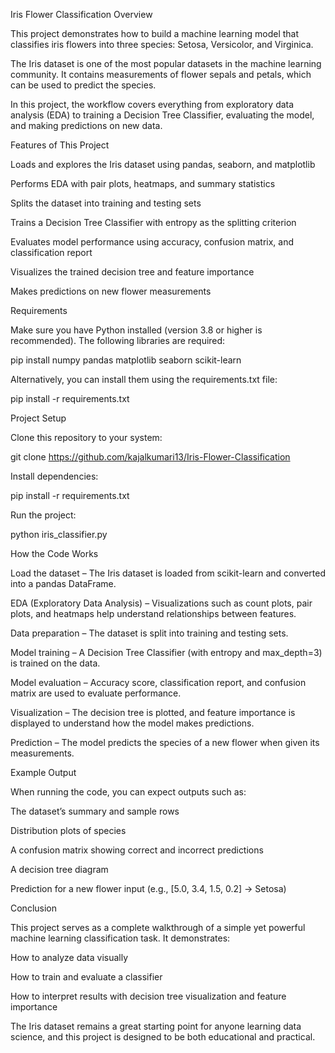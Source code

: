 Iris Flower Classification
Overview

This project demonstrates how to build a machine learning model that classifies iris flowers into three species: Setosa, Versicolor, and Virginica.

The Iris dataset is one of the most popular datasets in the machine learning community. It contains measurements of flower sepals and petals, which can be used to predict the species.

In this project, the workflow covers everything from exploratory data analysis (EDA) to training a Decision Tree Classifier, evaluating the model, and making predictions on new data.

Features of This Project

Loads and explores the Iris dataset using pandas, seaborn, and matplotlib

Performs EDA with pair plots, heatmaps, and summary statistics

Splits the dataset into training and testing sets

Trains a Decision Tree Classifier with entropy as the splitting criterion

Evaluates model performance using accuracy, confusion matrix, and classification report

Visualizes the trained decision tree and feature importance

Makes predictions on new flower measurements

Requirements

Make sure you have Python installed (version 3.8 or higher is recommended). The following libraries are required:

pip install numpy pandas matplotlib seaborn scikit-learn


Alternatively, you can install them using the requirements.txt file:

pip install -r requirements.txt

Project Setup

Clone this repository to your system:

git clone https://github.com/kajalkumari13/Iris-Flower-Classification

Install dependencies:

pip install -r requirements.txt


Run the project:

python iris_classifier.py

How the Code Works

Load the dataset – The Iris dataset is loaded from scikit-learn and converted into a pandas DataFrame.

EDA (Exploratory Data Analysis) – Visualizations such as count plots, pair plots, and heatmaps help understand relationships between features.

Data preparation – The dataset is split into training and testing sets.

Model training – A Decision Tree Classifier (with entropy and max_depth=3) is trained on the data.

Model evaluation – Accuracy score, classification report, and confusion matrix are used to evaluate performance.

Visualization – The decision tree is plotted, and feature importance is displayed to understand how the model makes predictions.

Prediction – The model predicts the species of a new flower when given its measurements.

Example Output

When running the code, you can expect outputs such as:

The dataset’s summary and sample rows

Distribution plots of species

A confusion matrix showing correct and incorrect predictions

A decision tree diagram

Prediction for a new flower input (e.g., [5.0, 3.4, 1.5, 0.2] → Setosa)

Conclusion

This project serves as a complete walkthrough of a simple yet powerful machine learning classification task. It demonstrates:

How to analyze data visually

How to train and evaluate a classifier

How to interpret results with decision tree visualization and feature importance

The Iris dataset remains a great starting point for anyone learning data science, and this project is designed to be both educational and practical.
